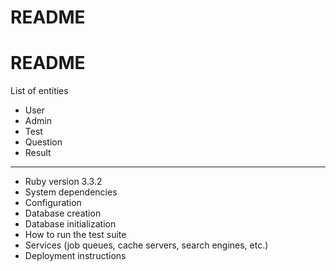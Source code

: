# README

# README

List of entities

* User
* Admin
* Test
* Question
* Result

---

* Ruby version 3.3.2
* System dependencies
* Configuration
* Database creation
* Database initialization
* How to run the test suite
* Services (job queues, cache servers, search engines, etc.)
* Deployment instructions